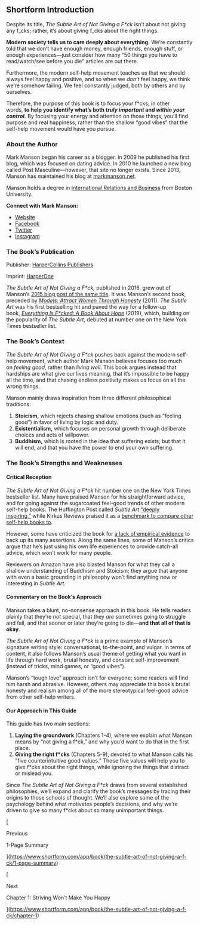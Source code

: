 ## Shortform Introduction

Despite its title, _The Subtle Art of Not Giving a F*ck_ isn’t about not giving any f_cks; rather, it’s about giving f_cks about the right things.

**Modern society tells us to care deeply about everything.** We’re constantly told that we don’t have enough money, enough friends, enough stuff, or enough experiences—just consider how many “50 things you have to read/watch/see before you die” articles are out there.

Furthermore, the modern self-help movement teaches us that we should always feel happy and positive, and so when we _don’t_ feel happy, we think we’re somehow failing. We feel constantly judged, both by others and by ourselves.

Therefore, the purpose of this book is to focus your f*cks; in other words, **to help you identify what’s both _truly important_ and _within your control._** By focusing your energy and attention on those things, you’ll find purpose and real happiness, rather than the shallow “good vibes” that the self-help movement would have you pursue.

### About the Author

Mark Manson began his career as a blogger. In 2009 he published his first blog, which was focused on dating advice. In 2010 he launched a new blog called Post Masculine—however, that site no longer exists. Since 2013, Manson has maintained his blog at [markmanson.net](https://markmanson.net/).

Manson holds a degree in [International Relations and Business](https://markmanson.net/about) from Boston University.

**Connect with Mark Manson:**

- [Website](https://markmanson.net/)
- [Facebook](https://www.facebook.com/Markmansonnet/)
- [Twitter](https://twitter.com/IAmMarkManson)
- [Instagram](https://www.instagram.com/markmanson)

### The Book’s Publication

Publisher: [HarperCollins Publishers](https://www.harpercollins.com/products/the-subtle-art-of-not-giving-a-fck-mark-manson)

Imprint: [HarperOne](https://harperone.com/9780062457714/the-subtle-art-of-not-giving-a-fck/)

_The Subtle Art of Not Giving a F*ck,_ published in 2016, grew out of Manson’s [2015 blog post of the same title](https://markmanson.net/not-giving-a-fuck). It was Manson’s second book, preceded by _[Models: Attract Women Through Honesty](https://markmanson.net/books/models)_ (2011). _The_ _Subtle Art_ was his first bestselling hit and paved the way for a follow-up book, _[Everything Is F*cked: A Book About Hope](https://www.harpercollins.com/products/everything-is-fcked-mark-manson)_ (2019), which, building on the popularity of _The Subtle Art_, debuted at number one on the New York Times bestseller list.

### The Book’s Context

_The Subtle Art of Not Giving a F*ck_ pushes back against the modern self-help movement, which author Mark Manson believes focuses too much on _feeling good_, rather than _living well_. This book argues instead that hardships are what give our lives meaning, that it’s impossible to be happy all the time, and that chasing endless positivity makes us focus on all the wrong things.

Manson mainly draws inspiration from three different philosophical traditions:

1. **Stoicism,** which rejects chasing shallow emotions (such as “feeling good”) in favor of living by logic and duty.
2. **Existentialism,** which focuses on personal growth through deliberate choices and acts of willpower.
3. **Buddhism,** which is rooted in the idea that suffering exists; but that it will end, and that you have the power to end your own suffering.

### The Book’s Strengths and Weaknesses

#### Critical Reception

_The Subtle Art of Not Giving a F*ck_ hit number one on the New York Times bestseller list. Many have praised Manson for his straightforward advice, and for going against the sugarcoated feel-good trends of other modern self-help books. The Huffington Post called _Subtle Art_ [“deeply inspiring,”](https://www.huffpost.com/entry/the-subtle-art-of-not-giv_b_12012008) while Kirkus Reviews praised it as a [benchmark to compare other self-help books to](https://www.kirkusreviews.com/book-reviews/mark-manson/the-subtle-art-of-not-giving-a-fck/).

However, some have criticized the book for [a lack of empirical evidence](https://roselandj.medium.com/the-subtle-art-of-not-giving-a-f-ck-mark-mansons-theory-of-personal-growth-97076ea27b85) to back up its many assertions. Along the same lines, some of Manson’s critics argue that he’s just using his own life experiences to provide catch-all advice, which won’t work for many people.

Reviewers on Amazon have also blasted Manson for what they call a shallow understanding of Buddhism and Stoicism; they argue that anyone with even a basic grounding in philosophy won’t find anything new or interesting in _Subtle Art_.

#### Commentary on the Book’s Approach

Manson takes a blunt, no-nonsense approach in this book. He tells readers plainly that they’re _not_ special, that they _are_ sometimes going to struggle and fail, and that sooner or later they’re going to die—**and that all of that is okay.**

_The Subtle Art of Not Giving a F*ck_ is a prime example of Manson’s signature writing style: conversational, to-the-point, and vulgar. In terms of content, it also follows Manson’s usual theme of getting what you want in life through hard work, brutal honesty, and constant self-improvement (instead of tricks, mind games, or “good vibes”).

Manson’s “tough love” approach isn’t for everyone; some readers will find him harsh and abrasive. However, others may appreciate this book’s brutal honesty and realism among all of the more stereotypical feel-good advice from other self-help writers.

#### Our Approach in This Guide

This guide has two main sections:

1. **Laying the groundwork** (Chapters 1-4), where we explain what Manson means by “not giving a f*ck,” and why you’d want to do that in the first place.
2. **Giving the right f*cks** (Chapters 5-9), devoted to what Manson calls his “five counterintuitive good values.” Those five values will help you to give f*cks about the right things, while ignoring the things that distract or mislead you.

Since _The Subtle Art of Not Giving a F*ck_ draws from several established philosophies, we’ll expand and clarify the book’s messages by tracing their origins to those schools of thought. We’ll also explore some of the psychology behind what motivates people’s decisions, and why we’re driven to give so many f*cks about so many unimportant things.

[

Previous

1-Page Summary

](https://www.shortform.com/app/book/the-subtle-art-of-not-giving-a-f-ck/1-page-summary)

[

Next

Chapter 1: Striving Won’t Make You Happy

](https://www.shortform.com/app/book/the-subtle-art-of-not-giving-a-f-ck/chapter-1)